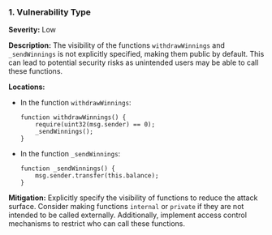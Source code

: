 ### 1. **Vulnerability Type**

**Severity:**
Low

**Description:**
The visibility of the functions `withdrawWinnings` and `_sendWinnings` is not explicitly specified, making them public by default. This can lead to potential security risks as unintended users may be able to call these functions.

**Locations:**

- In the function `withdrawWinnings`:
  ```solidity
  function withdrawWinnings() {
      require(uint32(msg.sender) == 0);
      _sendWinnings();
  }
  ```

- In the function `_sendWinnings`:
  ```solidity
  function _sendWinnings() {
      msg.sender.transfer(this.balance);
  }
  ```

**Mitigation:**
Explicitly specify the visibility of functions to reduce the attack surface. Consider making functions `internal` or `private` if they are not intended to be called externally. Additionally, implement access control mechanisms to restrict who can call these functions.